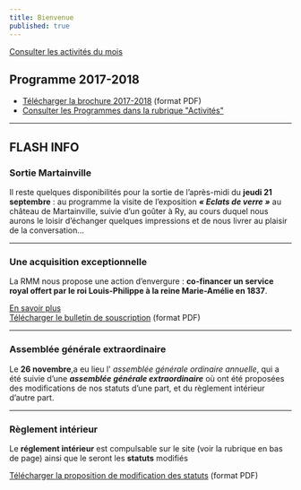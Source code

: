 ```yaml
---
title: Bienvenue
published: true
---
```


<p><a href="/pages/activites-du-mois.html" class="bouton">Consulter les activités du mois</a></p>  

## Programme 2017-2018

- [Télécharger la brochure 2017-2018](/fichiers/brochure-2017-2018.pdf) (format PDF)
- [Consulter les Programmes dans la rubrique "Activités"](/pages/activites.html)

---

## FLASH INFO  
### Sortie Martainville


Il reste quelques disponibilités pour la sortie de l’après-midi du **jeudi 21 septembre** : au programme la visite de l’exposition _**« Eclats de verre »**_ au château de Martainville, suivie d’un goûter à Ry, au cours duquel nous aurons le loisir d’échanger quelques impressions et de nous livrer au plaisir de la conversation…

---

### Une acquisition exceptionnelle

La RMM nous propose une action d’envergure : **co-financer un service royal offert par le roi Louis-Philippe à la reine Marie-Amélie en 1837**.

[En savoir plus](/pages/acquisition-2017.html)  
[Télécharger le bulletin de souscription](/fichiers/170510-acquisition-service-a-the.pdf) (format PDF)

---

### Assemblée générale extraordinaire

Le **26  novembre**,a eu lieu l' _assemblée générale ordinaire annuelle_, qui a été suivie d’une _**assemblée générale extraordinaire**_ où ont été proposées des modifications de nos statuts d’une part, et du règlement intérieur d’autre part.

---

### Règlement intérieur

Le **réglement intérieur** est compulsable sur le site (voir la rubrique en bas de page) ainsi que le seront les **statuts** modifiés

[Télécharger la proposition de modification des statuts](/fichiers/161115-proposition-de-modifications-des-statuts.pdf) (format PDF)
